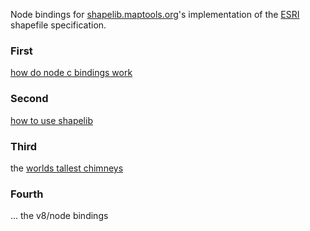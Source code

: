 
Node bindings for [shapelib.maptools.org](http://shapelib.maptools.org/)'s implementation of the [ESRI](http://www.esri.com/) shapefile specification.

### First

[how do node c bindings work](https://github.com/nomilous/shapelib-maptools-org/tree/master/learn_bindings)


### Second 

[how to use shapelib](https://github.com/nomilous/shapelib-maptools-org/tree/master/deps/huh)


### Third

the [worlds tallest chimneys](http://en.wikipedia.org/wiki/List_of_tallest_chimneys_in_the_world)


### Fourth

... the v8/node bindings

